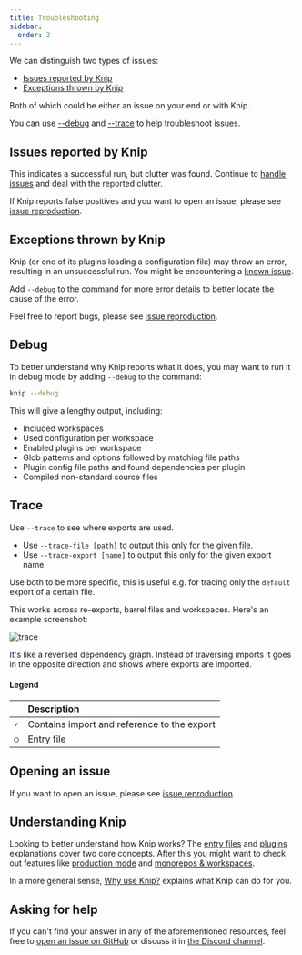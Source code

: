 ```yaml
---
title: Troubleshooting
sidebar:
  order: 2
---
```


We can distinguish two types of issues:

- [Issues reported by Knip][1]
- [Exceptions thrown by Knip][2]

Both of which could be either an issue on your end or with Knip.

You can use [--debug][3] and [--trace][4] to help troubleshoot issues.

## Issues reported by Knip

This indicates a successful run, but clutter was found. Continue to [handle
issues][5] and deal with the reported clutter.

If Knip reports false positives and you want to open an issue, please see [issue
reproduction][6].

## Exceptions thrown by Knip

Knip (or one of its plugins loading a configuration file) may throw an error,
resulting in an unsuccessful run. You might be encountering a [known issue][7].

Add `--debug` to the command for more error details to better locate the cause
of the error.

Feel free to report bugs, please see [issue reproduction][6].

## Debug

To better understand why Knip reports what it does, you may want to run it in
debug mode by adding `--debug` to the command:

```sh
knip --debug
```

This will give a lengthy output, including:

- Included workspaces
- Used configuration per workspace
- Enabled plugins per workspace
- Glob patterns and options followed by matching file paths
- Plugin config file paths and found dependencies per plugin
- Compiled non-standard source files

## Trace

Use `--trace` to see where exports are used.

- Use `--trace-file [path]` to output this only for the given file.
- Use `--trace-export [name]` to output this only for the given export name.

Use both to be more specific, this is useful e.g. for tracing only the `default`
export of a certain file.

This works across re-exports, barrel files and workspaces. Here's an example
screenshot:

<img src="/screenshots/trace.png" alt="trace" class="mw500" />

It's like a reversed dependency graph. Instead of traversing imports it goes in
the opposite direction and shows where exports are imported.

#### Legend

|     | Description                                 |
| --- | :------------------------------------------ |
| `✓` | Contains import and reference to the export |
| `◯` | Entry file                                  |

## Opening an issue

If you want to open an issue, please see [issue reproduction][6].

## Understanding Knip

Looking to better understand how Knip works? The [entry files][8] and
[plugins][9] explanations cover two core concepts. After this you might want to
check out features like [production mode][10] and [monorepos & workspaces][11].

In a more general sense, [Why use Knip?][12] explains what Knip can do for you.

## Asking for help

If you can't find your answer in any of the aforementioned resources, feel free
to [open an issue on GitHub][13] or discuss it in [the Discord channel][14].

[1]: #issues-reported-by-knip
[2]: #exceptions-thrown-by-knip
[3]: #debug
[4]: #trace
[5]: ../guides/handling-issues.md
[6]: ./issue-reproduction.md
[7]: ../reference/known-issues.md
[8]: ../explanations/entry-files.md
[9]: ../explanations/plugins.md
[10]: ../features/production-mode.md
[11]: ../features/monorepos-and-workspaces.md
[12]: ../explanations/why-use-knip.md
[13]: https://github.com/webpro-nl/knip/issues
[14]: https://discord.gg/r5uXTtbTpc
